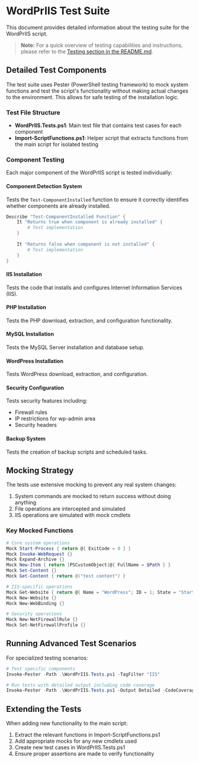 # WordPrIIS Test Suite

This document provides detailed information about the testing suite for the WordPrIIS script.

> **Note:** For a quick overview of testing capabilities and instructions, please refer to the [Testing section in the README.md](README.md#testing).

## Detailed Test Components

The test suite uses Pester (PowerShell testing framework) to mock system functions and test the script's functionality without making actual changes to the environment. This allows for safe testing of the installation logic.

### Test File Structure

- **WordPrIIS.Tests.ps1**: Main test file that contains test cases for each component
- **Import-ScriptFunctions.ps1**: Helper script that extracts functions from the main script for isolated testing

### Component Testing

Each major component of the WordPrIIS script is tested individually:

#### Component Detection System

Tests the `Test-ComponentInstalled` function to ensure it correctly identifies whether components are already installed.

```powershell
Describe "Test-ComponentInstalled Function" {
    It "Returns true when component is already installed" {
        # Test implementation
    }
    
    It "Returns false when component is not installed" {
        # Test implementation
    }
}
```

#### IIS Installation

Tests the code that installs and configures Internet Information Services (IIS).

#### PHP Installation

Tests the PHP download, extraction, and configuration functionality.

#### MySQL Installation

Tests the MySQL Server installation and database setup.

#### WordPress Installation

Tests WordPress download, extraction, and configuration.

#### Security Configuration

Tests security features including:
- Firewall rules
- IP restrictions for wp-admin area
- Security headers

#### Backup System

Tests the creation of backup scripts and scheduled tasks.

## Mocking Strategy

The tests use extensive mocking to prevent any real system changes:

1. System commands are mocked to return success without doing anything
2. File operations are intercepted and simulated
3. IIS operations are simulated with mock cmdlets

### Key Mocked Functions

```powershell
# Core system operations
Mock Start-Process { return @{ ExitCode = 0 } }
Mock Invoke-WebRequest {}
Mock Expand-Archive {}
Mock New-Item { return [PSCustomObject]@{ FullName = $Path } }
Mock Set-Content {}
Mock Get-Content { return @("test content") }

# IIS-specific operations
Mock Get-Website { return @{ Name = "WordPress"; ID = 1; State = "Started" } }
Mock New-Website {}
Mock New-WebBinding {}

# Security operations
Mock New-NetFirewallRule {}
Mock Set-NetFirewallProfile {}
```

## Running Advanced Test Scenarios

For specialized testing scenarios:

```powershell
# Test specific components
Invoke-Pester -Path .\WordPrIIS.Tests.ps1 -TagFilter "IIS"

# Run tests with detailed output including code coverage
Invoke-Pester -Path .\WordPrIIS.Tests.ps1 -Output Detailed -CodeCoverage .\Import-ScriptFunctions.ps1
```

## Extending the Tests

When adding new functionality to the main script:

1. Extract the relevant functions in Import-ScriptFunctions.ps1
2. Add appropriate mocks for any new cmdlets used
3. Create new test cases in WordPrIIS.Tests.ps1
4. Ensure proper assertions are made to verify functionality
